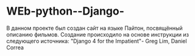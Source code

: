 # WEb-python--Django-
В данном проекте был создан сайт на языке Пайтон, посвящённый описанию фильмов.
Создание происходило на основе инструкции из следующего источника: "Django 4 for the Impatient"- Greg Lim, Daniel Correa
